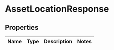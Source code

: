 
# AssetLocationResponse

## Properties
Name | Type | Description | Notes
------------ | ------------- | ------------- | -------------



